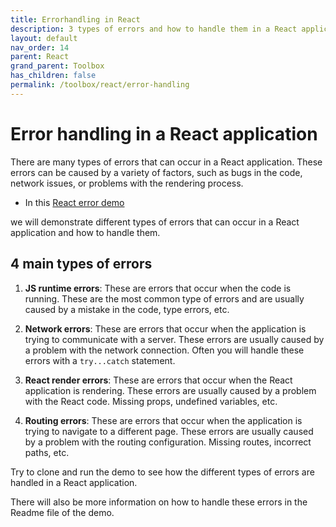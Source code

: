 ```yaml
---
title: Errorhandling in React
description: 3 types of errors and how to handle them in a React application
layout: default
nav_order: 14
parent: React
grand_parent: Toolbox
has_children: false
permalink: /toolbox/react/error-handling
---
```


# Error handling in a React application

There are many types of errors that can occur in a React application.
These errors can be caused by a variety of factors, such as bugs in the code, network issues,
or problems with the rendering process.

- In this [React error demo](https://github.com/dat3Cph/errorhandling-in-react)

we will demonstrate different types of errors that can occur in a React application
and how to handle them.

## 4 main types of errors

1. **JS runtime errors**: These are errors that occur when the code is running. These are the most common type of errors and are usually caused by a mistake in the code, type errors, etc.

2. **Network errors**: These are errors that occur when the application is trying to communicate with a server. These errors are usually caused by a problem with the network connection. Often you will handle these errors with a `try...catch` statement.

3. **React render errors**: These are errors that occur when the React application is rendering. These errors are usually caused by a problem with the React code. Missing props, undefined variables, etc.

4. **Routing errors**: These are errors that occur when the application is trying to navigate to a different page. These errors are usually caused by a problem with the routing configuration. Missing routes, incorrect paths, etc.

Try to clone and run the demo to see how the different types of errors are handled in a React application.

There will also be more information on how to handle these errors in the Readme file of the demo.

